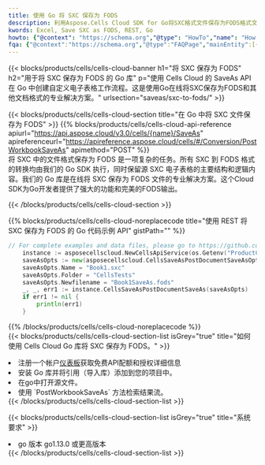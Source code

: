 ```yaml
---
title: 使用 Go 将 SXC 保存为 FODS
description: 利用Aspose.Cells Cloud SDK for Go将SXC格式文件保存为FODS格式文件。
kwords: Excel, Save SXC as FODS, REST, Go
howto: {"@context": "https://schema.org","@type": "HowTo","name": "How to save SXC as FODS using the Cells Cloud Go library.","description": "How to save SXC as FODS using the Cells Cloud Go library.","image": {"@type": "ImageObject"},"url": "/go/saveas/sxc-to-fods/","step": [{ "@type": "HowToStep","name": "How to save SXC as FODS using the Cells Cloud Go library. step 1", "image": {"@type": "ImageObject",},"url": "/go/saveas/sxc-to-fods/","text": "Register an account at <a href='https://dashboard.aspose.cloud/'>Dashboard</a> to get free API quota & authorization details",},{ "@type": "HowToStep","name": "How to save SXC as FODS using the Cells Cloud Go library. step 1", "image": {"@type": "ImageObject",},"url": "/go/saveas/sxc-to-fods/","text": "Install Go library and add the reference (import the library) to your project.",},{ "@type": "HowToStep","name": "How to save SXC as FODS using the Cells Cloud Go library. step 1", "image": {"@type": "ImageObject",},"url": "/go/saveas/sxc-to-fods/","text": "Open the source file in go.",},{ "@type": "HowToStep","name": "How to save SXC as FODS using the Cells Cloud Go library. step 1", "image": {"@type": "ImageObject",},"url": "/go/saveas/sxc-to-fods/","text": "Use the `PostWorkbookSaveAs` method to retrieve the resulting stream.",}, ],"supply": {"@type": "HowToSupply","name": "document"},"tool": [{"@type": "HowToTool","name": "Goland, Visual Studio Code, Eclipse"},{"@type": "HowToTool","name": "Aspose Cells"}],"totalTime": "PT6M"}
fqa: {"@context":"https://schema.org","@type":"FAQPage","mainEntity":[{"@type":"Question","name":"Why save file as other formats file in C# using REST API?","acceptedAnswer":{"@type":"Answer","text":"Documents are encoded in many ways, and some files may be incompatible with the software you use. To open and read such files, just save them as appropriate file formats.<br/><ol><li>Install .NET SDK and add the reference (import the library) to your project.</li><li>Open the source file in C# using REST API.</li><li>Call the PostWorkbookSaveAsRequest() method, passing an output filename with required extension.</li><li>Get the result of save as a separate file.</li></ol>"}},{"@type":"Question","name":"What file formats can I save as with your C# library?","acceptedAnswer":{"@type":"Answer","text":"We support a variety of file formats for conversion using .NET library, including XLSX, Excel, xls , PDF, CSV, HTML, Markdown, XML, PNG, JPG, TIFF, Json, TXT and many more."}},{"@type":"Question","name":"What is the maximum allowed file size for conversion using this .NET library?","acceptedAnswer":{"@type":"Answer","text":"There are no file size limits for format conversions using .NET library."}}]}
---
```

{{< blocks/products/cells/cells-cloud-banner h1="将 SXC 保存为 FODS" h2="用于将 SXC 保存为 FODS 的 Go 库" p="使用 Cells Cloud 的 SaveAs API 在 Go 中创建自定义电子表格工作流程。这是使用Go在线将SXC保存为FODS和其他文档格式的专业解决方案。" urlsection="saveas/sxc-to-fods/" >}}

{{< blocks/products/cells/cells-cloud-section title="在 Go 中将 SXC 文件保存为 FODS" >}}
{{% blocks/products/cells/cells-cloud-api-reference apiurl="https://api.aspose.cloud/v3.0/cells/{name}/SaveAs" apireferenceurl="https://apireference.aspose.cloud/cells/#/Conversion/PostWorkbookSaveAs" apimethod="POST" %}}
<br/>
将 SXC 中的文件格式保存为 FODS 是一项复杂的任务。所有 SXC 到 FODS 格式的转换均由我们的 Go SDK 执行，同时保留源 SXC 电子表格的主要结构和逻辑内容。我们的 Go 库是在线将 SXC 保存为 FODS 文件的专业解决方案。这个Cloud SDK为Go开发者提供了强大的功能和完美的FODS输出。

{{< /blocks/products/cells/cells-cloud-section >}}

{{% blocks/products/cells/cells-cloud-noreplacecode title="使用 REST 将 SXC 保存为 FODS 的 Go 代码示例 API" gistPath="" %}}
  
```go
// For complete examples and data files, please go to https://github.com/aspose-cells-cloud/aspose-cells-cloud-go/
    instance := asposecellscloud.NewCellsApiService(os.Getenv("ProductClientId"), os.Getenv("ProductClientSecret"))
    saveAsOpts := new(asposecellscloud.CellsSaveAsPostDocumentSaveAsOpts)
    saveAsOpts.Name = "Book1.sxc"
    saveAsOpts.Folder = "CellsTests"
    saveAsOpts.Newfilename = "Book1SaveAs.fods"
    _, _, err1 := instance.CellsSaveAsPostDocumentSaveAs(saveAsOpts)
    if err1 != nil {
	    println(err1)
    }
```
  
{{% /blocks/products/cells/cells-cloud-noreplacecode %}}
<br/>
{{< blocks/products/cells/cells-cloud-section-list isGrey="true" title="如何使用 Cells Cloud Go 库将 SXC 保存为 FODS。" >}}
<li>注册一个帐户<a href="https://dashboard.aspose.cloud/">仪表板</a>获取免费API配额和授权详细信息</li>
<li>安装 Go 库并将引用（导入库）添加到您的项目中。</li>
<li>在go中打开源文件。</li>
<li>使用 `PostWorkbookSaveAs` 方法检索结果流。</li>
{{< /blocks/products/cells/cells-cloud-section-list >}}

{{< blocks/products/cells/cells-cloud-section-list isGrey="true" title="系统要求" >}}
<li>go 版本 go1.13.0 或更高版本</li>
{{< /blocks/products/cells/cells-cloud-section-list >}}
